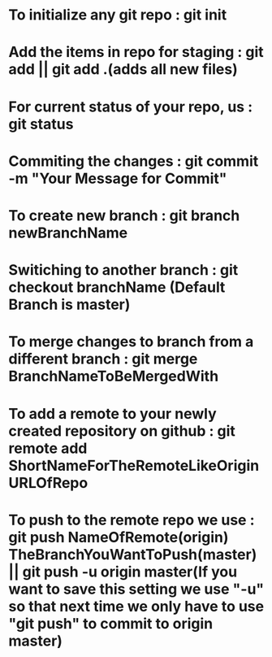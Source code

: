 # To initialize any git repo : git init
# Add the items in repo for staging : git add || git add .(adds all new files)
# For current status of your repo, us : git status
# Commiting the changes : git commit -m "Your Message for Commit"
# To create new branch : git branch newBranchName
# Switiching to another branch : git checkout branchName (Default Branch is master)
# To merge changes to branch from a different branch : git merge BranchNameToBeMergedWith
# To add a remote to your newly created repository on github : git remote add ShortNameForTheRemoteLikeOrigin URLOfRepo 
# To push to the remote repo we use : git push NameOfRemote(origin) TheBranchYouWantToPush(master) || git push -u origin master(If you want to save this setting we use "-u" so that next time we only have to use "git push" to commit to origin master)

